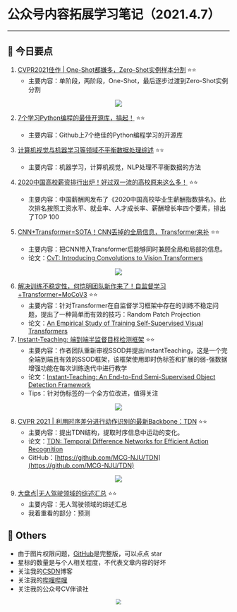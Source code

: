 # 公众号内容拓展学习笔记（2021.4.7）

------



## :paperclip:  今日要点

1. [CVPR2021佳作 | One-Shot都嫌多，Zero-Shot实例样本分割](https://mp.weixin.qq.com/s/v6DQzn-HSUAGcIMzU8AJXQ)         :star::star:
   - 主要内容：单阶段，两阶段，One-Shot，最后逐步过渡到Zero-Shot实例分割

<div align=center><img src="https://mmbiz.qpic.cn/mmbiz_png/1MtnAxmWSwNeNNNSP4qloFCWh5rt2sdXVgwZCTSIkymRRkpRChpbFK9vBXskfT67o4gOX5ODU4xfLSGfpwZaKw/640?wx_fmt=png&tp=webp&wxfrom=5&wx_lazy=1&wx_co=1" style='zoom:100%'>
</div>


2. [7个学习Python编程的最佳开源库，搞起！](https://mp.weixin.qq.com/s/cgSVy0zGPcKREo62tbiYnA)       :star::star:
   - 主要内容：Github上7个绝佳的Python编程学习的开源库


3. [计算机视觉与机器学习等领域不平衡数据处理综述](https://mp.weixin.qq.com/s/979zdYKl3nPGIPSCMGhpXQ)        :star::star:
   - 主要内容：机器学习，计算机视觉，NLP处理不平衡数据的方法
   
4. [2020中国高校薪资排行出炉！好过双一流的高校原来这么多！](https://mp.weixin.qq.com/s/2F7I1PtmFvS_WhB7IH1VFw)       :star::star:
   - 主要内容：中国薪酬网发布了《2020中国高校毕业生薪酬指数排名》。此次排名按照工资水平、就业率、人才成长率、薪酬增长率四个要素，排出了TOP 100


5. [CNN+Transformer=SOTA！CNN丢掉的全局信息，Transformer来补](https://mp.weixin.qq.com/s/qXjwFCm0N_7yJAU087Xvqg)       :star::star:
   - 主要内容：把CNN带入Transformer后能够同时兼顾全局和局部的信息。
   - 论文：[CvT: Introducing Convolutions to Vision Transformers](https://arxiv.org/pdf/2103.15808.pdf)

<div align=center><img src="https://mmbiz.qpic.cn/mmbiz_png/UicQ7HgWiaUb3CqYFEJhzDrib12707lA4jVqOVb0iarIZ3ojJWUFfvtjWe3GbXoThka4odlRMHcJWgI7IVmsFiaAN3A/640?wx_fmt=png&tp=webp&wxfrom=5&wx_lazy=1&wx_co=1" style='zoom:100%'>
</div>

6. [解决训练不稳定性，何恺明团队新作来了！自监督学习+Transformer=MoCoV3](https://mp.weixin.qq.com/s/L4a6ZHTPkzQPS5VVm6Hm-A)       :star::star:
   - 主要内容：针对Transformer在自监督学习框架中存在的训练不稳定问题，提出了一种简单而有效的技巧：Random Patch Projection
   - 论文：[An Empirical Study of Training Self-Supervised Visual Transformers](https://arxiv.org/abs/2104.02057)
7. [Instant-Teaching: 端到端半监督目标检测框架](https://mp.weixin.qq.com/s/euheOikJxwlc_GQ4aGfe3Q)       :star::star:
   - 主要内容：作者团队重新审视SSOD并提出InstantTeaching，这是一个完全端到端且有效的SSOD框架，该框架使用即时伪标签和扩展的弱-强数据增强功能在每次训练迭代中进行教学
   - 论文：[Instant-Teaching: An End-to-End Semi-Supervised Object Detection Framework](https://arxiv.org/pdf/2103.11402.pdf)
   - Tips：针对伪标签的一个全方位改进，值得关注

<div align=center><img src="https://mmbiz.qpic.cn/sz_mmbiz_jpg/gYUsOT36vfofdRevJvKaMWu9t7uPMlIiaN6R7qIUHr1cojWexaeL22rnDiabuUFzkKw9Yy4G899nhjX4bSGjEQGg/640?wx_fmt=jpeg&tp=webp&wxfrom=5&wx_lazy=1&wx_co=1" style='zoom:100%'>
</div>

8. [CVPR 2021 | 利用时序差分进行动作识别的最新Backbone：TDN](https://mp.weixin.qq.com/s/6z6uR3v1hy335R6BYaKjeg)       :star::star:
   - 主要内容：提出TDN结构，提取时序信息中运动的变化。
   - 论文：[TDN: Temporal Difference Networks for Efficient Action Recognition](https://arxiv.org/abs/2012.10071)
   - GitHub：[https://github.com/MCG-NJU/TDN](https://github.com/MCG-NJU/TDN)

<div align=center><img src="https://mmbiz.qpic.cn/mmbiz_jpg/yNnalkXE7oXIe5Hf99n2sgkI4YOP4Sfu5ictgfxZr2UWzEYcWiblq5M07v7eGOOxYuKX9ChQPY9Lia4fbib68KyFvQ/640?wx_fmt=jpeg&tp=webp&wxfrom=5&wx_lazy=1&wx_co=1" style='zoom:100%'>
</div>

9. [大盘点|无人驾驶领域的综述汇总](https://mp.weixin.qq.com/s/pBs8OVvG3d7WrpOToLhOvw)       :star::star:
   - 主要内容：无人驾驶领域的综述汇总
   - 我着重看的部分：预测


## :paperclip:  Others

- 由于图片权限问题，[GitHub](https://github.com/xiaoxuebajie/dairly_learning)是完整版，可以点点 star
- 星标的数量是与个人相关程度，不代表文章内容的好坏
- 关注我的[CSDN](https://mp.csdn.net/console/article)博客
- 关注我的[哔哩哔哩](https://space.bilibili.com/424394389?spm_id_from=333.788.b_765f7570696e666f.1)
- 关注我的公众号CV伴读社

<div align=center><img src="https://img-blog.csdnimg.cn/202005031406335.jpg" style='zoom:80%'>
</div>
